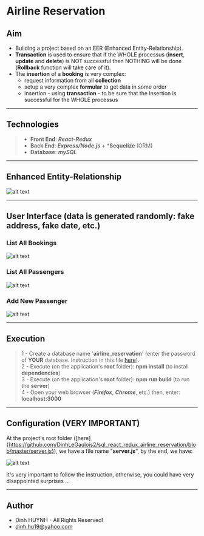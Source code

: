 # Airline Reservation

## Aim
* Building a project based on an EER (Enhanced Entity-Relationship).
* **Transaction** is used to ensure that if the WHOLE processus (**insert**, **update** and **delete**) is NOT successful then NOTHING will be done (**Rollback** function will take care of it).
* The **insertion** of a **booking** is very complex:
   - request information from all **collection**
   - setup a very complex **formular** to get data in some order
   - insertion - using **transaction** - to be sure that the insertion is successful for the WHOLE processus

---------------

## Technologies
> * **Front End**: ***React-Redux***
> * **Back End**: ***Express/Node.js*** + ***Sequelize** (ORM)
> * **Database**: ***mySQL***

---------------

## Enhanced Entity-Relationship

![alt text](assets/img/airlinebooking.jpg)

---------------

## User Interface (data is generated randomly: fake address, fake date, etc.)

### List All Bookings
![alt text](assets/img/bookingList.jpg)

### List All Passengers
![alt text](assets/img/passengerList.jpg)

### Add New Passenger
![alt text](assets/img/addPassenger.jpg)

---------------

## Execution

> 1 - Create a database name '**airline_reservation**' (enter the password of **YOUR** database. Instruction in this file [here](https://github.com/DinhLeGaulois2/sql_react_redux_airline_reservation/blob/master/server/models/index.js)).<br/>
> 2 - Execute (on the application's **root** folder): **npm install** (to install **dependencies**)<br/>
> 3 - Execute (on the application's **root** folder): **npm run build** (to run the **server**)<br/>
> 4 - Open your web browser (***Firefox***, ***Chrome***, etc.) then, enter: **localhost:3000**<br/>

---------------

## Configuration (VERY IMPORTANT)

At the project's root folder ([here]{https://github.com/DinhLeGaulois2/sql_react_redux_airline_reservation/blob/master/server.js}), we have a file name "**server.js**", by the end, we have:

![alt text](assets/img/server_config.jpg)

It's very important to follow the instruction, otherwise, you could have very disappointed surprises ...

---------------

## Author
* Dinh HUYNH - All Rights Reserved!
* dinh.hu19@yahoo.com
